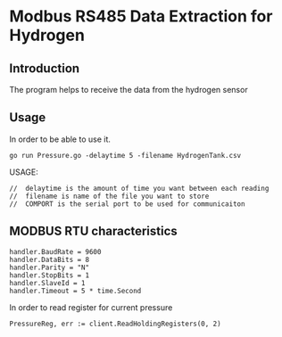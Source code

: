 **Modbus RS485 Data Extraction for Hydrogen**
============================================

**Introduction**
----------------


The program helps to receive the data from the hydrogen sensor


**Usage**
-----------

In order to be able to use it.


`go run Pressure.go -delaytime 5 -filename HydrogenTank.csv`

USAGE:

	//  delaytime is the amount of time you want between each reading
	//  filename is name of the file you want to store
	//  COMPORT is the serial port to be used for communicaiton


MODBUS RTU characteristics
--------------------------

	handler.BaudRate = 9600
	handler.DataBits = 8
	handler.Parity = "N"
	handler.StopBits = 1
	handler.SlaveId = 1
	handler.Timeout = 5 * time.Second
	
In order to read register for current pressure

    PressureReg, err := client.ReadHoldingRegisters(0, 2)
    
